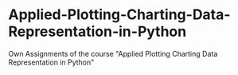 # Applied-Plotting-Charting-Data-Representation-in-Python
Own Assignments of the course "Applied Plotting Charting Data Representation in Python"
